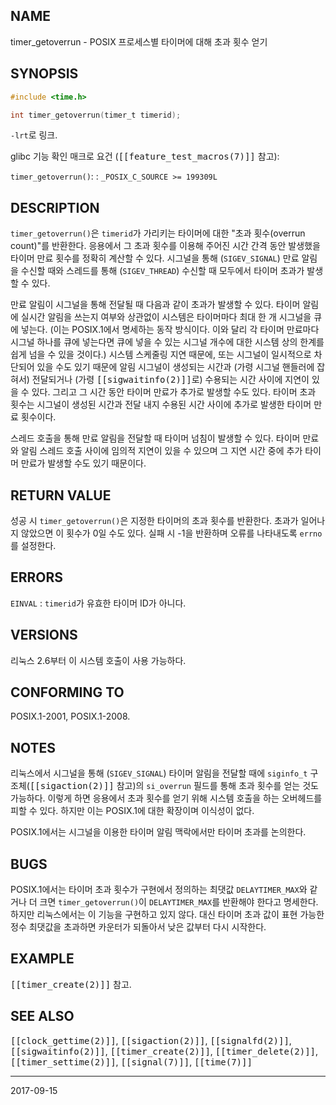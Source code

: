 ## NAME

timer_getoverrun - POSIX 프로세스별 타이머에 대해 초과 횟수 얻기

## SYNOPSIS

```c
#include <time.h>

int timer_getoverrun(timer_t timerid);
```

`-lrt`로 링크.

glibc 기능 확인 매크로 요건 (<tt>[[feature_test_macros(7)]]</tt> 참고):

`timer_getoverrun()`:
:   `_POSIX_C_SOURCE >= 199309L`

## DESCRIPTION

`timer_getoverrun()`은 `timerid`가 가리키는 타이머에 대한 "초과 횟수(overrun count)"를 반환한다. 응용에서 그 초과 횟수를 이용해 주어진 시간 간격 동안 발생했을 타이머 만료 횟수를 정확히 계산할 수 있다. 시그널을 통해 (`SIGEV_SIGNAL`) 만료 알림을 수신할 때와 스레드를 통해 (`SIGEV_THREAD`) 수신할 때 모두에서 타이머 초과가 발생할 수 있다.

만료 알림이 시그널을 통해 전달될 때 다음과 같이 초과가 발생할 수 있다. 타이머 알림에 실시간 알림을 쓰는지 여부와 상관없이 시스템은 타이머마다 최대 한 개 시그널을 큐에 넣는다. (이는 POSIX.1에서 명세하는 동작 방식이다. 이와 달리 각 타이머 만료마다 시그널 하나를 큐에 넣는다면 큐에 넣을 수 있는 시그널 개수에 대한 시스템 상의 한계를 쉽게 넘을 수 있을 것이다.) 시스템 스케줄링 지연 때문에, 또는 시그널이 일시적으로 차단되어 있을 수도 있기 때문에 알림 시그널이 생성되는 시간과 (가령 시그널 핸들러에 잡혀서) 전달되거나 (가령 <tt>[[sigwaitinfo(2)]]</tt>로) 수용되는 시간 사이에 지연이 있을 수 있다. 그리고 그 시간 동안 타이머 만료가 추가로 발생할 수도 있다. 타이머 초과 횟수는 시그널이 생성된 시간과 전달 내지 수용된 시간 사이에 추가로 발생한 타이머 만료 횟수이다.

스레드 호출을 통해 만료 알림을 전달할 때 타이머 넘침이 발생할 수 있다. 타이머 만료와 알림 스레드 호출 사이에 임의적 지연이 있을 수 있으며 그 지연 시간 중에 추가 타이머 만료가 발생할 수도 있기 때문이다.

## RETURN VALUE

성공 시 `timer_getoverrun()`은 지정한 타이머의 초과 횟수를 반환한다. 초과가 일어나지 않았으면 이 횟수가 0일 수도 있다. 실패 시 -1을 반환하며 오류를 나타내도록 `errno`를 설정한다.

## ERRORS

`EINVAL`
:   `timerid`가 유효한 타이머 ID가 아니다.

## VERSIONS

리눅스 2.6부터 이 시스템 호출이 사용 가능하다.

## CONFORMING TO

POSIX.1-2001, POSIX.1-2008.

## NOTES

리눅스에서 시그널을 통해 (`SIGEV_SIGNAL`) 타이머 알림을 전달할 때에 `siginfo_t` 구조체(<tt>[[sigaction(2)]]</tt> 참고)의 `si_overrun` 필드를 통해 초과 횟수를 얻는 것도 가능하다. 이렇게 하면 응용에서 초과 횟수를 얻기 위해 시스템 호출을 하는 오버헤드를 피할 수 있다. 하지만 이는 POSIX.1에 대한 확장이며 이식성이 없다.

POSIX.1에서는 시그널을 이용한 타이머 알림 맥락에서만 타이머 초과를 논의한다.

## BUGS

POSIX.1에서는 타이머 초과 횟수가 구현에서 정의하는 최댓값 `DELAYTIMER_MAX`와 같거나 더 크면 `timer_getoverrun()`이 `DELAYTIMER_MAX`를 반환해야 한다고 명세한다. 하지만 리눅스에서는 이 기능을 구현하고 있지 않다. 대신 타이머 초과 값이 표현 가능한 정수 최댓값을 초과하면 카운터가 되돌아서 낮은 값부터 다시 시작한다.

## EXAMPLE

<tt>[[timer_create(2)]]</tt> 참고.

## SEE ALSO

<tt>[[clock_gettime(2)]]</tt>, <tt>[[sigaction(2)]]</tt>, <tt>[[signalfd(2)]]</tt>, <tt>[[sigwaitinfo(2)]]</tt>, <tt>[[timer_create(2)]]</tt>, <tt>[[timer_delete(2)]]</tt>, <tt>[[timer_settime(2)]]</tt>, <tt>[[signal(7)]]</tt>, <tt>[[time(7)]]</tt>

----

2017-09-15
